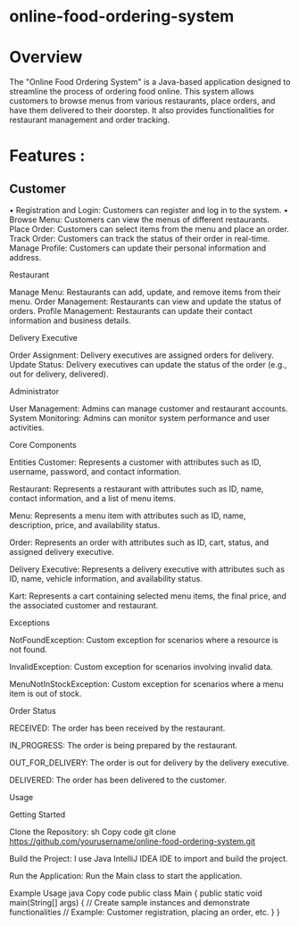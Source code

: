 # online-food-ordering-system

# Overview

The "Online Food Ordering System" is a Java-based application designed to streamline the process of ordering food online. This system allows customers to browse menus from various restaurants, place orders, and have them delivered to their doorstep. It also provides functionalities for restaurant management and order tracking.


# Features :

## Customer

• Registration and Login: Customers can register and log in to the system.
&bull; Browse Menu: Customers can view the menus of different restaurants.
Place Order: Customers can select items from the menu and place an order.
Track Order: Customers can track the status of their order in real-time.
Manage Profile: Customers can update their personal information and address.

Restaurant

Manage Menu: Restaurants can add, update, and remove items from their menu.
Order Management: Restaurants can view and update the status of orders.
Profile Management: Restaurants can update their contact information and business details.

Delivery Executive

Order Assignment: Delivery executives are assigned orders for delivery.
Update Status: Delivery executives can update the status of the order (e.g., out for delivery, delivered).

Administrator

User Management: Admins can manage customer and restaurant accounts.
System Monitoring: Admins can monitor system performance and user activities.


Core Components

Entities
Customer: Represents a customer with attributes such as ID, username, password, and contact information.

Restaurant: Represents a restaurant with attributes such as ID, name, contact information, and a list of menu items.

Menu: Represents a menu item with attributes such as ID, name, description, price, and availability status.

Order: Represents an order with attributes such as ID, cart, status, and assigned delivery executive.

Delivery Executive: Represents a delivery executive with attributes such as ID, name, vehicle information, and availability status.

Kart: Represents a cart containing selected menu items, the final price, and the associated customer and restaurant.


Exceptions

NotFoundException: Custom exception for scenarios where a resource is not found.

InvalidException: Custom exception for scenarios involving invalid data.

MenuNotInStockException: Custom exception for scenarios where a menu item is out of stock.


Order Status

RECEIVED: The order has been received by the restaurant.

IN_PROGRESS: The order is being prepared by the restaurant.

OUT_FOR_DELIVERY: The order is out for delivery by the delivery executive.

DELIVERED: The order has been delivered to the customer.


Usage

Getting Started

Clone the Repository:
sh
Copy code
git clone https://github.com/yourusername/online-food-ordering-system.git

Build the Project:
I use Java IntelliJ IDEA IDE to import and build the project.

Run the Application:
Run the Main class to start the application.

Example Usage
java
Copy code
public class Main {
public static void main(String[] args) {
// Create sample instances and demonstrate functionalities
// Example: Customer registration, placing an order, etc.
}
}
